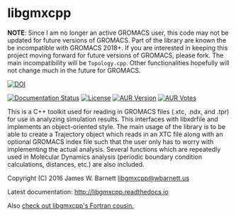 # libgmxcpp

**NOTE**: Since I am no longer an active GROMACS user, this code may not be updated for future versions of GROMACS. Part of the library are known the be incompatible with GROMACS 2018+. If you are interested in keeping this project moving forward for future versions of GROMACS, please fork. The main incompatibility will be `Topology.cpp`. Other functionalities hopefully will not change much in the future for GROMACS.

[![DOI](https://zenodo.org/badge/26054161.svg)](https://zenodo.org/badge/latestdoi/26054161)

[![Documentation Status](https://readthedocs.org/projects/libgmxcpp/badge/?version=master)](http://libgmxcpp.readthedocs.io/en/master/)
[![License](https://img.shields.io/aur/license/libgmxcpp.svg)](https://github.com/wesbarnett/libgmxcpp/blob/master/LICENSE)
[![AUR
Version](https://img.shields.io/aur/version/libgmxcpp.svg)](https://aur.archlinux.org/packages/libgmxcpp/)
[![AUR
Votes](https://img.shields.io/aur/votes/libgmxcpp.svg)](https://aur.archlinux.org/packages/libgmxcpp/)

This is a C++ toolkit used for reading in GROMACS files (.xtc, .ndx, and .tpr) for
use in analyzing simulation results. This interfaces with libxdrfile and
implements an object-oriented style. The main usage of the library is to be able
to create a Trajectory object which reads in an XTC file along with an optional
GROMACS index file such that the user only has to worry with implementing the
actual analysis. Several functions which are repeatedly used in Molecular
Dynamics analysis (periodic boundary condition calculations, distances, etc.)
are also included. 

Copyright (C) 2016 James W. Barnett <libgmxcpp@wbarnett.us>

Latest documentation: http://libgmxcpp.readthedocs.io

Also [check out libgmxcpp's Fortran
cousin.](https://github.com/wesbarnett/libgmxfort)
